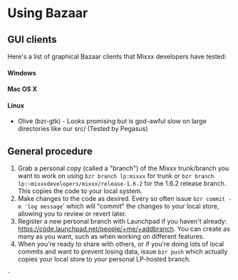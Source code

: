 # Using Bazaar

## GUI clients

Here's a list of graphical Bazaar clients that Mixxx developers have
tested:

#### Windows

#### Mac OS X

#### Linux

  - Olive (bzr-gtk) - Looks promising but is god-awful slow on large
    directories like our src/ (Tested by Pegasus)

## General procedure

1.  Grab a personal copy (called a "branch") of the Mixxx trunk/branch
    you want to work on using `bzr branch lp:mixxx` for trunk or `bzr
    branch lp:~mixxxdevelopers/mixxx/release-1.6.2` for the 1.6.2
    release branch. This copies the code to your local system.
2.  Make changes to the code as desired. Every so often issue `bzr
    commit -m 'log message`' which will "commit" the changes to your
    local store, allowing you to review or revert later.
3.  Register a new personal branch with Launchpad if you haven't
    already: <https://code.launchpad.net/people/+me/+addbranch>. You can
    create as many as you want, such as when working on different
    features.
4.  When you're ready to share with others, or if you're doing lots of
    local commits and want to prevent losing data, issue `bzr push`
    which actually copies your local store to your personal LP-hosted
    branch.

<!-- end list -->

``` 
- 
```
